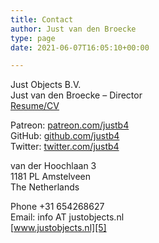 ```yaml
---
title: Contact
author: Just van den Broecke
type: page
date: 2021-06-07T16:05:10+00:00

---
```

Just Objects B.V.  
Just van den Broecke &#8211; Director  
[Resume/CV][1]

Patreon: [patreon.com/justb4][2]  
GitHub: [github.com/justb4][3]  
Twitter: [twitter.com/justb4][4]

van der Hoochlaan 3  
1181 PL Amstelveen  
The Netherlands

Phone +31 654268627  
Email: info AT justobjects.nl  
[www.justobjects.nl][5]

 [1]: https://files.justobjects.nl/jo/assets/doc/cv.html
 [2]: https://patreon.com/justb4
 [3]: https://github.com/justb4
 [4]: https://twitter.com/justb4
 [5]: / "Just Objects Website"
